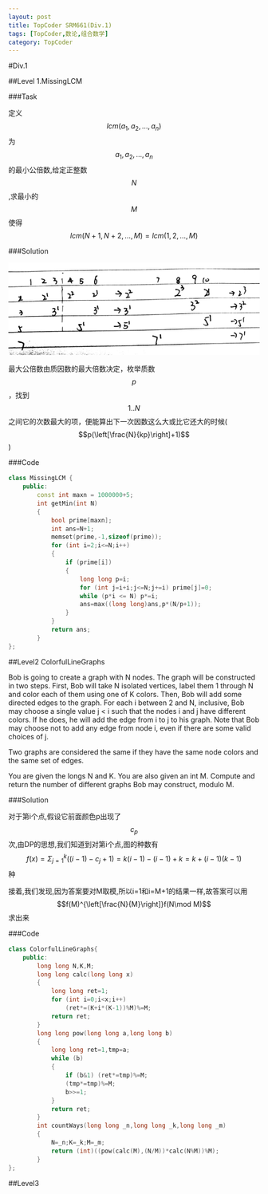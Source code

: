 ```yaml
---
layout: post
title: TopCoder SRM661(Div.1)
tags: [TopCoder,数论,组合数学]
category: TopCoder
---
```

#Div.1

##Level 1.MissingLCM

###Task

定义$$lcm(a_1,a_2,\ldots,a_n)$$为$$a_1,a_2,\ldots,a_n$$的最小公倍数,给定正整数$$N$$,求最小的$$M$$使得$$lcm(N+1,N+2,\ldots,M) = lcm(1,2,\ldots,M)$$

###Solution

![](/images/tc/srm661div1task1.jpg)

最大公倍数由质因数的最大倍数决定，枚举质数$$p$$，找到$$1.. N$$之间它的次数最大的项，便能算出下一次因数这么大或比它还大的时候($$p(\left[\frac{N}{kp}\right]+1)$$)

###Code

```cpp
class MissingLCM {
    public:
        const int maxn = 1000000+5;
        int getMin(int N)
        {
            bool prime[maxn];
            int ans=N+1;
            memset(prime,-1,sizeof(prime));
            for (int i=2;i<=N;i++)
            {
                if (prime[i])
                {
                    long long p=i;
                    for (int j=i+i;j<=N;j+=i) prime[j]=0;
                    while (p*i <= N) p*=i;
                    ans=max((long long)ans,p*(N/p+1));
                }
            }
            return ans;
        }
};
```

##Level2 ColorfulLineGraphs

Bob is going to create a graph with N nodes. The graph will be constructed in two steps. First, Bob will take N isolated vertices, label them 1 through N and color each of them using one of K colors. Then, Bob will add some directed edges to the graph. For each i between 2 and N, inclusive, Bob may choose a single value j < i such that the nodes i and j have different colors. If he does, he will add the edge from i to j to his graph. Note that Bob may choose not to add any edge from node i, even if there are some valid choices of j.

Two graphs are considered the same if they have the same node colors and the same set of edges.

You are given the longs N and K. You are also given an int M. Compute and return the number of different graphs Bob may construct, modulo M.

###Solution

对于第i个点,假设它前面颜色p出现了$$c_p$$次,由DP的思想,我们知道到对第i个点,图的种数有$$f(x)=\Sigma_{j=1}^k ((i-1)-c_j+1) = k(i-1)-(i-1)+k = k+(i-1)(k-1)$$种

接着,我们发现,因为答案要对M取模,所以i=1和i=M+1的结果一样,故答案可以用$$f(M)^{\left[\frac{N}{M}\right]}f(N\mod M)$$求出来

###Code

```cpp
class ColorfulLineGraphs{
    public:
        long long N,K,M;
        long long calc(long long x)
        {
            long long ret=1;
            for (int i=0;i<x;i++)
                (ret*=(K+i*(K-1))%M)%=M;
            return ret;
        }
        long long pow(long long a,long long b)
        {
            long long ret=1,tmp=a;
            while (b)
            {
                if (b&1) (ret*=tmp)%=M;
                (tmp*=tmp)%=M;
                b>>=1;
            }
            return ret;
        }
        int countWays(long long _n,long long _k,long long _m)
        {
            N=_n;K=_k;M=_m;
            return (int)((pow(calc(M),(N/M))*calc(N%M))%M);
        }
};
```

##Level3
